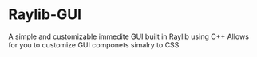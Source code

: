 # Raylib-GUI
A simple and customizable immedite GUI built in Raylib using C++
Allows for you to customize GUI componets simalry to CSS
